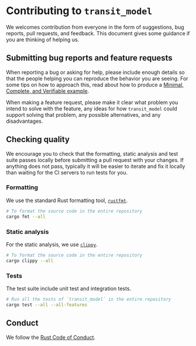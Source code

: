 # Contributing to `transit_model`

We welcomes contribution from everyone in the form of suggestions, bug
reports, pull requests, and feedback. This document gives some guidance if you
are thinking of helping us.

## Submitting bug reports and feature requests

When reporting a bug or asking for help, please include enough details so that
the people helping you can reproduce the behavior you are seeing. For some tips
on how to approach this, read about how to produce a [Minimal, Complete, and
Verifiable example].

[Minimal, Complete, and Verifiable example]: https://stackoverflow.com/help/mcve

When making a feature request, please make it clear what problem you intend to
solve with the feature, any ideas for how `transit_model` could support solving
that problem, any possible alternatives, and any disadvantages.

## Checking quality

We encourage you to check that the formatting, static analysis and test suite
passes locally before submitting a pull request with your changes. If anything
does not pass, typically it will be easier to iterate and fix it locally than
waiting for the CI servers to run tests for you.

### Formatting
We use the standard Rust formatting tool, [`rustfmt`].

```sh
# To format the source code in the entire repository
cargo fmt --all
```

[`rustfmt`]: https://github.com/rust-lang/rustfmt

### Static analysis
For the static analysis, we use [`clippy`].

```sh
# To format the source code in the entire repository
cargo clippy --all
```

[`clippy`]: https://github.com/rust-lang/rust-clippy

### Tests
The test suite include unit test and integration tests.

```sh
# Run all the tests of `transit_model` in the entire repository
cargo test --all --all-features
```

## Conduct

We follow the [Rust Code of Conduct].

[Rust Code of Conduct]: https://www.rust-lang.org/conduct.html
